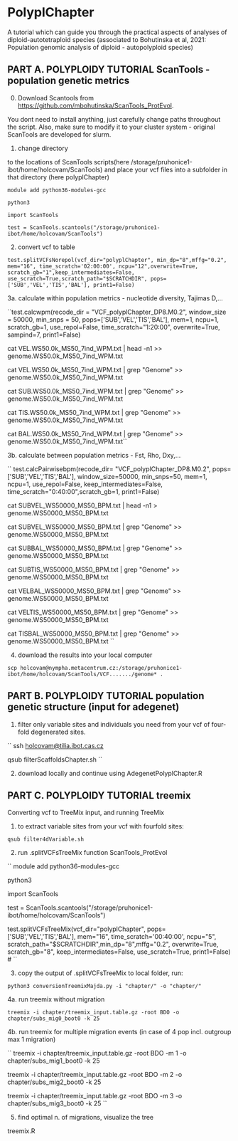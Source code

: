 # PolyplChapter
A tutorial which can guide you through the practical aspects of analyses of diploid-autotetraploid species (associated to Bohutinska et al, 2021: Population genomic analysis of diploid - autopolyploid species)


## PART A. POLYPLOIDY TUTORIAL ScanTools - population genetic metrics 

0. Download Scantools from https://github.com/mbohutinska/ScanTools_ProtEvol.


You dont need to install anything, just carefully change paths throughout the script. Also, make sure to modify it to your cluster system - original ScanTools are developed for slurm. 


1. change directory 


to the locations of ScanTools scripts(here /storage/pruhonice1-ibot/home/holcovam/ScanTools) and place your vcf files into a subfolder in that directory (here polyplChapter) 

``module add python36-modules-gcc``

``python3``

``import ScanTools``

``test = ScanTools.scantools("/storage/pruhonice1-ibot/home/holcovam/ScanTools") ``



2. convert vcf to table

``
test.splitVCFsNorepol(vcf_dir="polyplChapter", min_dp="8",mffg="0.2", mem="16", time_scratch='02:00:00', ncpu="12",overwrite=True, scratch_gb="1",keep_intermediates=False, use_scratch=True,scratch_path="$SCRATCHDIR", pops=['SUB','VEL','TIS','BAL'], print1=False)
``

3a. calculate within population metrics - nucleotide diversity, Tajimas D,...

``test.calcwpm(recode_dir = "VCF_polyplChapter_DP8.M0.2", window_size = 50000, min_snps = 50, pops=['SUB','VEL','TIS','BAL'], mem=1, ncpu=1, scratch_gb=1, use_repol=False, time_scratch="1:20:00", overwrite=True, sampind=7, print1=False)

cat VEL.WS50.0k_MS50_7ind_WPM.txt | head -n1 >>      genome.WS50.0k_MS50_7ind_WPM.txt

cat VEL.WS50.0k_MS50_7ind_WPM.txt | grep "Genome" >> genome.WS50.0k_MS50_7ind_WPM.txt

cat SUB.WS50.0k_MS50_7ind_WPM.txt | grep "Genome" >> genome.WS50.0k_MS50_7ind_WPM.txt

cat TIS.WS50.0k_MS50_7ind_WPM.txt | grep "Genome" >> genome.WS50.0k_MS50_7ind_WPM.txt

cat BAL.WS50.0k_MS50_7ind_WPM.txt | grep "Genome" >> genome.WS50.0k_MS50_7ind_WPM.txt``

3b. calculate between population metrics - Fst, Rho, Dxy,...

``
test.calcPairwisebpm(recode_dir= "VCF_polyplChapter_DP8.M0.2", pops=['SUB','VEL','TIS','BAL'], window_size=50000, min_snps=50, mem=1, ncpu=1, use_repol=False, keep_intermediates=False, time_scratch="0:40:00",scratch_gb=1, print1=False)

cat SUBVEL_WS50000_MS50_BPM.txt | head -n1 >       genome.WS50000_MS50_BPM.txt

cat SUBVEL_WS50000_MS50_BPM.txt | grep "Genome" >> genome.WS50000_MS50_BPM.txt

cat SUBBAL_WS50000_MS50_BPM.txt | grep "Genome" >> genome.WS50000_MS50_BPM.txt

cat SUBTIS_WS50000_MS50_BPM.txt | grep "Genome" >> genome.WS50000_MS50_BPM.txt

cat VELBAL_WS50000_MS50_BPM.txt | grep "Genome" >> genome.WS50000_MS50_BPM.txt

cat VELTIS_WS50000_MS50_BPM.txt | grep "Genome" >> genome.WS50000_MS50_BPM.txt

cat TISBAL_WS50000_MS50_BPM.txt | grep "Genome" >> genome.WS50000_MS50_BPM.txt
``

4. download the results into your local computer

``
scp holcovam@nympha.metacentrum.cz:/storage/pruhonice1-ibot/home/holcovam/ScanTools/VCF......./genome* .
``


## PART B. POLYPLOIDY TUTORIAL population genetic structure (input for adegenet) 


1. filter only variable sites and individuals you need from your vcf of four-fold degenerated sites. 

``
ssh holcovam@tilia.ibot.cas.cz

qsub filterScaffoldsChapter.sh 
``


2. download locally and continue using AdegenetPolyplChapter.R 


## PART C. POLYPLOIDY TUTORIAL treemix


Converting vcf to TreeMix input, and running TreeMix

1. to extract variable sites from your vcf with fourfold sites:


``
qsub filter4dVariable.sh 
``

2. run .splitVCFsTreeMix function ScanTools_ProtEvol  

``
module add python36-modules-gcc

python3

import ScanTools

test = ScanTools.scantools("/storage/pruhonice1-ibot/home/holcovam/ScanTools") 


test.splitVCFsTreeMix(vcf_dir="polyplChapter", pops=['SUB','VEL','TIS','BAL'], mem="16", time_scratch='00:40:00', ncpu="5", scratch_path="$SCRATCHDIR",min_dp="8",mffg="0.2", overwrite=True, scratch_gb="8", keep_intermediates=False, use_scratch=True, print1=False) #
``

3. copy the output of .splitVCFsTreeMix to local folder, run:

``
python3 conversionTreemixMajda.py -i "chapter/" -o "chapter/"
``


4a. run treemix without migration

``
treemix -i chapter/treemix_input.table.gz -root BDO -o chapter/subs_mig0_boot0 -k 25
``

4b. run treemix for multiple migration events (in case of 4 pop incl. outgroup max 1 migration)

``
treemix -i chapter/treemix_input.table.gz -root BDO -m 1 -o chapter/subs_mig1_boot0 -k 25

treemix -i chapter/treemix_input.table.gz -root BDO -m 2 -o chapter/subs_mig2_boot0 -k 25

treemix -i chapter/treemix_input.table.gz -root BDO -m 3 -o chapter/subs_mig3_boot0 -k 25
``


5. find optimal n. of migrations, visualize the tree

treemix.R 




